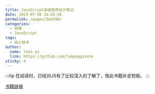 ```yaml
---
title: JavaScript高级程序设计笔记
date: 2024-07-30 14:45:56
permalink: /pages/2da590/
categories:
  - 前端
  - JavaScript
tags:
  - 核心技术
author: 
  name: leon yu
  link: https://github.com/lampeggiante
sticky: 4
---
```


:::tip
在阅读时，已经对JS有了比较深入的了解了，借此书籍补足短板。
:::

[书籍链接](/leonBlog/books/JavaScript高级程序设计（第4版）.pdf)
